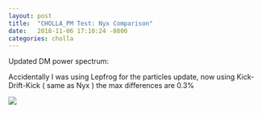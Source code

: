 ```yaml
---
layout: post
title:  "CHOLLA_PM Test: Nyx Comparison"
date:   2018-11-06 17:10:24 -0800
categories: cholla
---
```





Updated DM power spectrum:

Accidentally I was using Lepfrog for the particles update, now using Kick-Drift-Kick ( same as Nyx ) the max differences are 0.3%

<img src="{{ site.url }}assets/images/power_dm_nyx_256_1.png">
